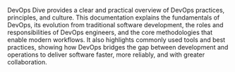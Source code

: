 DevOps Dive provides a clear and practical overview of DevOps practices, principles, and culture. This documentation explains the fundamentals of DevOps, its evolution from traditional software development, the roles and responsibilities of DevOps engineers, and the core methodologies that enable modern workflows. It also highlights commonly used tools and best practices, showing how DevOps bridges the gap between development and operations to deliver software faster, more reliably, and with greater collaboration.
